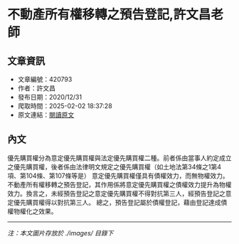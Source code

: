 # 不動產所有權移轉之預告登記,許文昌老師

## 文章資訊
- 文章編號：420793
- 作者：許文昌
- 發布日期：2020/12/31
- 爬取時間：2025-02-02 18:37:28
- 原文連結：[閱讀原文](https://real-estate.get.com.tw/Columns/detail.aspx?no=420793)

## 內文
優先購買權分為意定優先購買權與法定優先購買權二種。前者係由當事人約定成立之優先購買權，後者係由法律明文規定之優先購買權（如土地法第34條之1第4項、第104條、第107條等是）
意定優先購買權僅具有債權效力，而無物權效力。不動產所有權移轉之預告登記，其作用係將意定優先購買權之債權效力提升為物權效力。換言之，未經預告登記之意定優先購買權不得對抗第三人，經預告登記之意定優先購買權得以對抗第三人。
總之，預告登記屬於債權登記，藉由登記達成債權物權化之效果。

---
*注：本文圖片存放於 ./images/ 目錄下*
